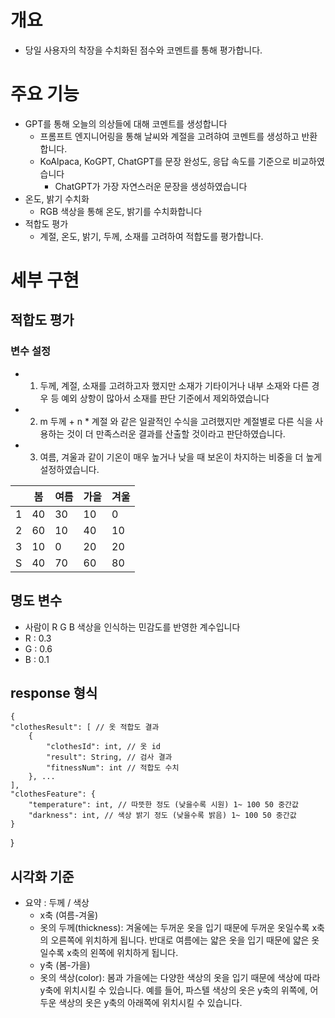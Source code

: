 # 개요
- 당일 사용자의 착장을 수치화된 점수와 코멘트를 통해 평가합니다.
# 주요 기능
- GPT를 통해 오늘의 의상들에 대해 코멘트를 생성합니다
  - 프롬프트 엔지니어링을 통해 날씨와 계절을 고려햐여 코멘트를 생성하고 반환합니다.
  - KoAlpaca, KoGPT, ChatGPT를 문장 완성도, 응답 속도를 기준으로 비교하였습니다
    - ChatGPT가 가장 자연스러운 문장을 생성하였습니다
- 온도, 밝기 수치화
  - RGB 색상을 통해 온도, 밝기를 수치화합니다
- 적합도 평가
  - 계절, 온도, 밝기, 두께, 소재를 고려하여 적합도를 평가합니다.  

# 세부 구현
## 적합도 평가
### 변수 설정
- 1. 두께, 계절, 소재를 고려하고자 했지만 소재가 기타이거나 내부 소재와 다른 경우 등 예외 상항이 많아서 소재를 판단 기준에서 제외하였습니다
- 2. m 두께 + n * 계절 와 같은 일괄적인 수식을 고려했지만 계절별로 다른 식을 사용하는 것이 더 만족스러운 결과를 산출할 것이라고 판단하였습니다.
- 3. 여름, 겨울과 같이 기온이 매우 높거나 낮을 때 보온이 차지하는 비중을 더 높게 설정하였습니다.

|  | 봄  | 여름 | 가을 | 겨울 |
|--|--|--|--|--|
| 1 | 40 | 30 | 10 | 0  |
| 2 | 60 | 10 | 40 | 10 |
| 3 | 10 | 0  | 20 | 20 |
| S | 40 | 70 | 60 | 80 |

## 명도 변수 
- 사람이 R G B 색상을 인식하는 민감도를 반영한 계수입니다
- R : 0.3
- G : 0.6
- B : 0.1

## response 형식
    {
	"clothesResult": [ // 옷 적합도 결과
		{ 
			"clothesId": int, // 옷 id
			"result": String, // 검사 결과
			"fitnessNum": int // 적합도 수치
		}, ...
	],
	"clothesFeature": {
		"temperature": int, // 따뜻한 정도 (낮을수록 시원) 1~ 100 50 중간값
		"darkness": int, // 색상 밝기 정도 (낮을수록 밝음) 1~ 100 50 중간값
	}
}
## 시각화 기준 
- 요약 : 두께 / 색상
    - x축 (여름-겨울)
    - 옷의 두께(thickness): 겨울에는 두꺼운 옷을 입기 때문에 두꺼운 옷일수록 x축의 오른쪽에 위치하게 됩니다. 반대로 여름에는 얇은 옷을 입기 때문에 얇은 옷일수록 x축의 왼쪽에 위치하게 됩니다.
    - y축 (봄-가을)
    - 옷의 색상(color): 봄과 가을에는 다양한 색상의 옷을 입기 때문에 색상에 따라 y축에 위치시킬 수 있습니다. 예를 들어, 파스텔 색상의 옷은 y축의 위쪽에, 어두운 색상의 옷은 y축의 아래쪽에 위치시킬 수 있습니다.
